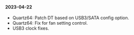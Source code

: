 #### 2023-04-22

* Quartz64: Patch DT based on USB3/SATA config option.
* Quartz64: Fix for fan setting control.
* USB3 clock fixes.
